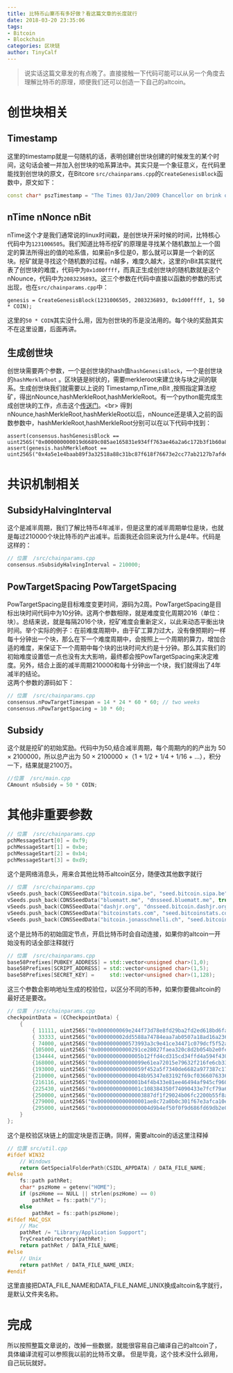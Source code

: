 ```yaml
---
title: 比特币山寨币有多好做？看这篇文章的长度就行
date: 2018-03-20 23:35:06
tags:
- Bitcoin
- Blockchain
categories: 区块链
author: TinyCalf
---
```


> 说实话这篇文章发的有点晚了。直接接触一下代码可能可以从另一个角度去理解比特币的原理，顺便我们还可以创造一下自己的altcoin。

# 创世块相关
## Timestamp
这里的timestamp就是一句随机的话，表明创建创世块创建的时候发生的某个时间，这句话会被一并加入创世块的哈系算法中。其实只是一个象征意义，在代码里能找到创世块的原文，在Bitcore `src/chainparams.cpp`的`CreateGenesisBlock`函数中，原文如下：
```cpp
const char* pszTimestamp = "The Times 03/Jan/2009 Chancellor on brink of second bailout for banks";
```
## nTime nNonce nBit
nTime这个才是我们通常说的linux时间戳，是创世块开采时候的时间，比特核心代码中为`1231006505`。我们知道比特币挖矿的原理是寻找某个随机数加上一个固定的算法所得出的值的哈系值，如果前n多位是0，那么就可以算是一个新的区块。挖矿就是寻找这个随机数的过程。n越多，难度久越大，这里的nBit其实就代表了创世块的难度，代码中为`0x1d00ffff`，而真正生成创世块的随机数就是这个nNounce，代码中为`2083236893`。这三个参数在代码中直接以函数的参数的形式出现，也在`src/chainparams.cpp`中：
```
genesis = CreateGenesisBlock(1231006505, 2083236893, 0x1d00ffff, 1, 50 * COIN);
```
这里的`50 * COIN`其实没什么用，因为创世块的币是没法用的。每个块的奖励其实不在这里设置，后面再讲。

## 生成创世块
创世块需要两个参数，一个是创世块的hash值`hashGenesisBlock`，一个是创世块的`hashMerkleRoot` 。区块链是树状的，需要merkleroot来建立块与块之间的联系。生成创世块我们就需要以上说的 Timestamp,nTime,nBit ,按照指定算法挖矿，得出nNounce,hashMerkleRoot,hashMerkleRoot。有一个python能完成生成创世块的工作，点击这个[传送门]("https://github.com/lhartikk/GenesisH0")。<br>
得到nNounce,hashMerkleRoot,hashMerkleRoot以后，nNounce还是填入之前的函数参数中，hashMerkleRoot,hashMerkleRoot分别可以在以下代码中找到：
```
assert(consensus.hashGenesisBlock == uint256S("0x000000000019d6689c085ae165831e934ff763ae46a2a6c172b3f1b60a8ce26f"));
assert(genesis.hashMerkleRoot == uint256S("0x4a5e1e4baab89f3a32518a88c31bc87f618f76673e2cc77ab2127b7afdeda33b"));
```

# 共识机制相关
## SubsidyHalvingInterval
这个是减半周期，我们了解比特币4年减半，但是这里的减半周期单位是块，也就是每过210000个块比特币的产出减半。后面我还会回来说为什么是4年。代码是这样的：
```cpp
// 位置  /src/chainparams.cpp
consensus.nSubsidyHalvingInterval = 210000;
```
## PowTargetSpacing PowTargetSpacing
PowTargetSpacing是目标难度变更时间，源码为2周。PowTargetSpacing是目标出块时间代码中为10分钟。这两个参数相除，就是难度变化周期2016（单位：块）。总结来说，就是每隔2016个块，挖矿难度会重新定义，以此来动态平衡出块时间。举个实际的例子：在前难度周期中，由于矿工算力过大，没有像预期的一样每十分钟出一个块，那么在下一个难度周期中，会按照上一个周期的算力，增加合适的难度，来保证下一个周期中每个块的出块时间大约是十分钟。那么其实我们的初始难度设置低一点也没有太大影响，最终都会按PowTargetSpacing来决定难度。另外，结合上面的减半周期210000和每十分钟出一个块，我们就得出了4年减半的结论。<br>
这两个参数的源码如下：
```cpp
// 位置  /src/chainparams.cpp
consensus.nPowTargetTimespan = 14 * 24 * 60 * 60; // two weeks
consensus.nPowTargetSpacing = 10 * 60;
```
## Subsidy
这个就是挖矿的初始奖励。代码中为50,结合减半周期，每个周期内的的产出为 50 × 2100000，所以总产出为 50 × 2100000 ×（1 + 1/2 + 1/4 + 1/16 + ...），积分一下，结果就是2100万。
``` cpp
//位置  /src/main.cpp
CAmount nSubsidy = 50 * COIN;
```

# 其他非重要参数
```cpp
// 位置  /src/chainparams.cpp
pchMessageStart[0] = 0xf9;
pchMessageStart[1] = 0xbe;
pchMessageStart[2] = 0xb4;
pchMessageStart[3] = 0xd9;
```
这个是网络消息头，用来合其他比特币altcoin区分，随便改其他数字就行
```cpp
// 位置  /src/chainparams.cpp
vSeeds.push_back(CDNSSeedData("bitcoin.sipa.be", "seed.bitcoin.sipa.be", true)); // Pieter Wuille, only supports x1, x5, x9, and xd
vSeeds.push_back(CDNSSeedData("bluematt.me", "dnsseed.bluematt.me", true)); // Matt Corallo, only supports x9
vSeeds.push_back(CDNSSeedData("dashjr.org", "dnsseed.bitcoin.dashjr.org")); // Luke Dashjr
vSeeds.push_back(CDNSSeedData("bitcoinstats.com", "seed.bitcoinstats.com", true)); // Christian Decker, supports x1 - xf
vSeeds.push_back(CDNSSeedData("bitcoin.jonasschnelli.ch", "seed.bitcoin.jonasschnelli.ch", true)); // Jonas Schnelli, only supports x1, x5, x9, and xd
```
这个是比特币的初始固定节点，开启比特币时会自动连接，如果你的altcoin一开始没有的话全部注释就行
```cpp
// 位置  /src/chainparams.cpp
base58Prefixes[PUBKEY_ADDRESS] = std::vector<unsigned char>(1,0);
base58Prefixes[SCRIPT_ADDRESS] = std::vector<unsigned char>(1,5);
base58Prefixes[SECRET_KEY] =     std::vector<unsigned char>(1,128);
```
这三个参数会影响地址生成的校验位，以区分不同的币种，如果你要做altcoin的最好还是要改。
```cpp
// 位置  /src/chainparams.cpp
checkpointData = (CCheckpointData) {
    {
        { 11111, uint256S("0x0000000069e244f73d78e8fd29ba2fd2ed618bd6fa2ee92559f542fdb26e7c1d")},
        { 33333, uint256S("0x000000002dd5588a74784eaa7ab0507a18ad16a236e7b1ce69f00d7ddfb5d0a6")},
        { 74000, uint256S("0x0000000000573993a3c9e41ce34471c079dcf5f52a0e824a81e7f953b8661a20")},
        {105000, uint256S("0x00000000000291ce28027faea320c8d2b054b2e0fe44a773f3eefb151d6bdc97")},
        {134444, uint256S("0x00000000000005b12ffd4cd315cd34ffd4a594f430ac814c91184a0d42d2b0fe")},
        {168000, uint256S("0x000000000000099e61ea72015e79632f216fe6cb33d7899acb35b75c8303b763")},
        {193000, uint256S("0x000000000000059f452a5f7340de6682a977387c17010ff6e6c3bd83ca8b1317")},
        {210000, uint256S("0x000000000000048b95347e83192f69cf0366076336c639f9b7228e9ba171342e")},
        {216116, uint256S("0x00000000000001b4f4b433e81ee46494af945cf96014816a4e2370f11b23df4e")},
        {225430, uint256S("0x00000000000001c108384350f74090433e7fcf79a606b8e797f065b130575932")},
        {250000, uint256S("0x000000000000003887df1f29024b06fc2200b55f8af8f35453d7be294df2d214")},
        {279000, uint256S("0x0000000000000001ae8c72a0b0c301f67e3afca10e819efa9041e458e9bd7e40")},
        {295000, uint256S("0x00000000000000004d9b4ef50f0f9d686fd69db2e03af35a100370c64632a983")},
    }
};
```
这个是校验区块链上的固定块是否正确，同样，需要altcoin的话这里注释掉
```cpp
// 位置 src/util.cpp
#ifdef WIN32
    // Windows
    return GetSpecialFolderPath(CSIDL_APPDATA) / DATA_FILE_NAME;
#else
    fs::path pathRet;
    char* pszHome = getenv("HOME");
    if (pszHome == NULL || strlen(pszHome) == 0)
        pathRet = fs::path("/");
    else
        pathRet = fs::path(pszHome);
#ifdef MAC_OSX
    // Mac
    pathRet /= "Library/Application Support";
    TryCreateDirectory(pathRet);
    return pathRet / DATA_FILE_NAME;
#else
    // Unix
    return pathRet / DATA_FILE_NAME_UNIX;
#endif
```
这里直接把DATA_FILE_NAME和DATA_FILE_NAME_UNIX换成altcoin名字就行，是默认文件夹名称。

# 完成
所以按照整篇文章说的，改掉一些数据，就能很容易自己编译自己的altcoin了，具体编译流程可以参照我以前的比特币文章。
但是毕竟，这个技术没什么卵用，自己玩玩就好。
